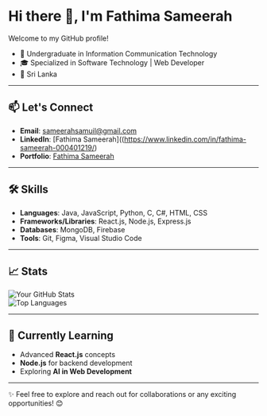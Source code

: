 # Hi there 👋, I'm Fathima Sameerah  

Welcome to my GitHub profile!
- 🌟 Undergraduate in Information Communication Technology
- 🎓 Specialized in Software Technology | Web Developer 
- 📍 Sri Lanka

---

## 📫 Let's Connect  

- **Email**: [sameerahsamuil@gmail.com](mailto:sameerahsamuil@gmail.com)  
- **LinkedIn**: [Fathima Sameerah]((https://www.linkedin.com/in/fathima-sameerah-000401219/)
- **Portfolio**: [Fathima Sameerah](https://fathima-sameerah.github.io/My-Portfolio-Website/)  

---

## 🛠️ Skills  

- **Languages**: Java, JavaScript, Python, C, C#, HTML, CSS  
- **Frameworks/Libraries**: React.js, Node.js, Express.js  
- **Databases**: MongoDB, Firebase  
- **Tools**: Git, Figma, Visual Studio Code  

---

## 📈 Stats  

![Your GitHub Stats](https://github-readme-stats.vercel.app/api?username=yourusername&show_icons=true&theme=radical)  
![Top Languages](https://github-readme-stats.vercel.app/api/top-langs/?username=yourusername&layout=compact&theme=radical)  

---

## 🌱 Currently Learning  

- Advanced **React.js** concepts  
- **Node.js** for backend development  
- Exploring **AI in Web Development**  

---

✨ Feel free to explore and reach out for collaborations or any exciting opportunities! 😊  

